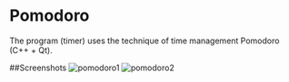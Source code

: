 # Pomodoro

The program (timer) uses the technique of time management Pomodoro (C++ + Qt).

##Screenshots
![pomodoro1](https://cloud.githubusercontent.com/assets/19759657/23435961/1e36ea30-fe09-11e6-812b-423152d3a7f2.png)
![pomodoro2](https://cloud.githubusercontent.com/assets/19759657/23435964/2152dbb6-fe09-11e6-9f30-32f930bee48c.png)